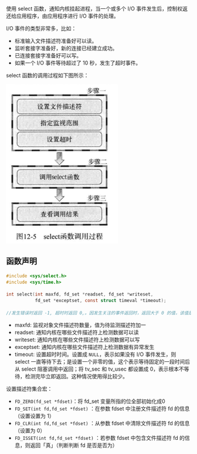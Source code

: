 使用 select 函数，通知内核挂起进程，当一个或多个 I/O 事件发生后，控制权返还给应用程序，由应用程序进行 I/O 事件的处理。

I/O 事件的类型非常多，比如： 
+ 标准输入文件描述符准备好可以读。
+ 监听套接字准备好，新的连接已经建立成功。
+ 已连接套接字准备好可以写。
+ 如果一个 I/O 事件等待超过了 10 秒，发生了超时事件。


select 函数的调用过程如下图所示：

![](../images/select_process.png)

## 函数声明

```c
#include <sys/select.h>
#include <sys/time.h>

int select(int maxfd, fd_set *readset, fd_set *writeset,
           fd_set *exceptset, const struct timeval *timeout);

//发生错误时返回 -1, 超时时返回 0,。因发生关注的事件返回时，返回大于 0 的值，该值是发生事件的文件描述符数。
```

+ maxfd: 监视对象文件描述符数量，值为待监测描述符加一
+ readset: 通知内核在哪些文件描述符上检测数据可以读
+ writeset: 通知内核在哪些文件描述符上检测数据可以写
+ exceptset: 通知内核在哪些文件描述符上检测数据有异常发生
+ timeout: 设置超时时间。设置成 `NULL`，表示如果没有 I/O 事件发生，则 select 一直等待下去；是设置一个非零的值，这个表示等待固定的一段时间后从 select 阻塞调用中返回；将 tv_sec 和 tv_usec 都设置成 0，表示根本不等待，检测完毕立即返回。这种情况使用得比较少。


设置描述符集合宏：
-   `FD_ZERO(fd_set *fdset)`：将 fd_set 变量所指的位全部初始化成0
-   `FD_SET(int fd,fd_set *fdset)` ：在参数 fdset 中注册文件描述符 fd 的信息（设置设置为 1）
-   `FD_CLR(int fd,fd_set *fdset)` ：从参数 fdset 中清除文件描述符 fd 的信息（设置为 0）
-   `FD_ISSET(int fd,fd_set *fdset)` ：若参数 fdset 中包含文件描述符 fd 的信息，则返回「真」（判断判断 fd 是否是否为）